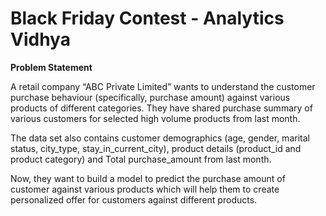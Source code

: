 # Black Friday Contest - Analytics Vidhya

**Problem Statement**

A retail company “ABC Private Limited” wants to understand the customer purchase behaviour (specifically, purchase amount) against various products of different categories. They have shared purchase summary of various customers for selected high volume products from last month.

The data set also contains customer demographics (age, gender, marital status, city_type, stay_in_current_city), product details (product_id and product category) and Total purchase_amount from last month.

Now, they want to build a model to predict the purchase amount of customer against various products which will help them to create personalized offer for customers against different products.
